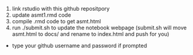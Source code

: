 1. link rstudio with this github repositpory 
2. update asmt1.rmd code
3. compile .rmd code to get asmt.html
4. run ./submit.sh to update the notebook webpage (submit.sh will move asmt.html to docs/ and rename to index.html and push for you)
  - type your github username and password if prompted  

